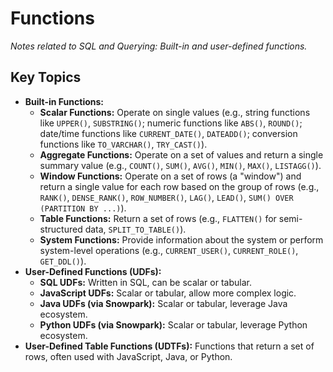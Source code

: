 # Functions

*Notes related to SQL and Querying: Built-in and user-defined functions.*

## Key Topics
*   **Built-in Functions:**
    *   **Scalar Functions:** Operate on single values (e.g., string functions like `UPPER()`, `SUBSTRING()`; numeric functions like `ABS()`, `ROUND()`; date/time functions like `CURRENT_DATE()`, `DATEADD()`; conversion functions like `TO_VARCHAR()`, `TRY_CAST()`).
    *   **Aggregate Functions:** Operate on a set of values and return a single summary value (e.g., `COUNT()`, `SUM()`, `AVG()`, `MIN()`, `MAX()`, `LISTAGG()`).
    *   **Window Functions:** Operate on a set of rows (a "window") and return a single value for each row based on the group of rows (e.g., `RANK()`, `DENSE_RANK()`, `ROW_NUMBER()`, `LAG()`, `LEAD()`, `SUM() OVER (PARTITION BY ...)`).
    *   **Table Functions:** Return a set of rows (e.g., `FLATTEN()` for semi-structured data, `SPLIT_TO_TABLE()`).
    *   **System Functions:** Provide information about the system or perform system-level operations (e.g., `CURRENT_USER()`, `CURRENT_ROLE()`, `GET_DDL()`).
*   **User-Defined Functions (UDFs):**
    *   **SQL UDFs:** Written in SQL, can be scalar or tabular.
    *   **JavaScript UDFs:** Scalar or tabular, allow more complex logic.
    *   **Java UDFs (via Snowpark):** Scalar or tabular, leverage Java ecosystem.
    *   **Python UDFs (via Snowpark):** Scalar or tabular, leverage Python ecosystem.
*   **User-Defined Table Functions (UDTFs):** Functions that return a set of rows, often used with JavaScript, Java, or Python.
